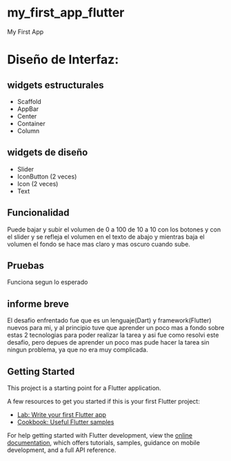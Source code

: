 # my_first_app_flutter

My First App

# Diseño de Interfaz:

## widgets estructurales
- Scaffold
- AppBar
- Center 
- Container
- Column

## widgets de diseño
- Slider
- IconButton (2 veces)
- Icon (2 veces)
- Text

## Funcionalidad
Puede bajar y subir el volumen de 0 a 100 de 10 a 10 con los botones y con el slider y se refleja el volumen en el texto de abajo
y mientras baja el volumen el fondo se hace mas claro y mas oscuro cuando sube.

## Pruebas
Funciona segun lo esperado

## informe breve
El desafio enfrentado fue que es un lenguaje(Dart) y framework(Flutter) nuevos para mi, y al principio tuve que aprender un poco
mas a fondo sobre estas 2 tecnologias para poder realizar la tarea y asi fue como resolvi este desafio, pero depues de aprender 
un poco mas pude hacer la tarea sin ningun problema, ya que no era muy complicada.

## Getting Started

This project is a starting point for a Flutter application.

A few resources to get you started if this is your first Flutter project:

- [Lab: Write your first Flutter app](https://docs.flutter.dev/get-started/codelab)
- [Cookbook: Useful Flutter samples](https://docs.flutter.dev/cookbook)

For help getting started with Flutter development, view the
[online documentation](https://docs.flutter.dev/), which offers tutorials,
samples, guidance on mobile development, and a full API reference.
